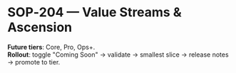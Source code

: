 # SOP‑204 — Value Streams & Ascension

**Future tiers**: Core, Pro, Ops+.  
**Rollout**: toggle "Coming Soon" → validate → smallest slice → release notes → promote to tier.
